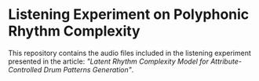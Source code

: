 # Listening Experiment on Polyphonic Rhythm Complexity

This repository contains the audio files included in the listening experiment presented in the article: _"Latent Rhythm Complexity Model for
Attribute-Controlled Drum Patterns Generation"_.
